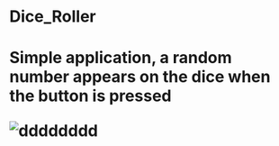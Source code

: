 # Dice_Roller
<h1>Simple application, a random number appears on the dice when the button is pressed<!h1>

![dddddddd](https://user-images.githubusercontent.com/89228710/153292585-3ba165f1-6e2a-4d63-9e04-50269a1a7fb5.PNG)
